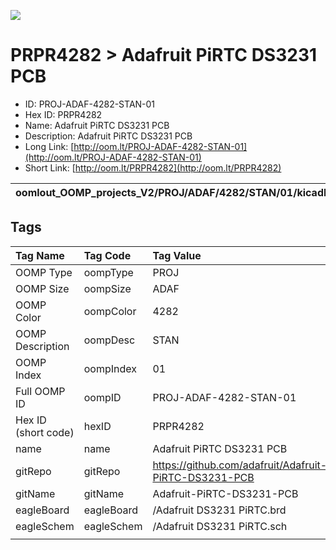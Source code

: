 


  
![][im]
# PRPR4282 > Adafruit PiRTC DS3231 PCB

- ID: PROJ-ADAF-4282-STAN-01
- Hex ID: PRPR4282
- Name: Adafruit PiRTC DS3231 PCB
- Description: Adafruit PiRTC DS3231 PCB
- Long Link: [http://oom.lt/PROJ-ADAF-4282-STAN-01](http://oom.lt/PROJ-ADAF-4282-STAN-01)
- Short Link: [http://oom.lt/PRPR4282](http://oom.lt/PRPR4282)
  

|oomlout_OOMP_projects_V2/PROJ/ADAF/4282/STAN/01/kicadPcb3dFront.png|oomlout_OOMP_projects_V2/PROJ/ADAF/4282/STAN/01/kicadPcb3dBack.png|oomlout_OOMP_projects_V2/PROJ/ADAF/4282/STAN/01/kicadPcb3d.png||
| :---: | :---: | :---: | :---: |

## Tags
  

|Tag Name|Tag Code|Tag Value|
| :--- | :--- | :--- |
|OOMP Type|oompType|PROJ|
|OOMP Size|oompSize|ADAF|
|OOMP Color|oompColor|4282|
|OOMP Description|oompDesc|STAN|
|OOMP Index|oompIndex|01|
|Full OOMP ID|oompID|PROJ-ADAF-4282-STAN-01|
|Hex ID (short code)|hexID|PRPR4282|
|name|name|Adafruit PiRTC DS3231 PCB|
|gitRepo|gitRepo|https://github.com/adafruit/Adafruit-PiRTC-DS3231-PCB|
|gitName|gitName|Adafruit-PiRTC-DS3231-PCB|
|eagleBoard|eagleBoard|/Adafruit DS3231 PiRTC.brd|
|eagleSchem|eagleSchem|/Adafruit DS3231 PiRTC.sch|
||||



[im]: PROJ/ADAF/4282/STAN/01/kicadPcb3d_450.png
